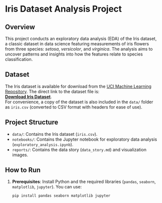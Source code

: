 # Iris Dataset Analysis Project

## Overview
This project conducts an exploratory data analysis (EDA) of the Iris dataset, a classic dataset in data science featuring measurements of iris flowers from three species: *setosa*, *versicolor*, and *virginica*. The analysis aims to uncover patterns and insights into how the features relate to species classification.

## Dataset
The Iris dataset is available for download from the [UCI Machine Learning Repository](https://archive.ics.uci.edu/ml/datasets/iris). The direct link to the dataset file is:  
[**Download Iris Dataset**](https://archive.ics.uci.edu/ml/machine-learning-databases/iris/iris.data).  
For convenience, a copy of the dataset is also included in the `data/` folder as `iris.csv` (converted to CSV format with headers for ease of use).

## Project Structure
- `data/`: Contains the Iris dataset (`iris.csv`).
- `notebooks/`: Contains the Jupyter notebook for exploratory data analysis (`exploratory_analysis.ipynb`).
- `reports/`: Contains the data story (`data_story.md`) and visualization images.

## How to Run
1. **Prerequisites**: Install Python and the required libraries (`pandas`, `seaborn`, `matplotlib`, `jupyter`). You can use:  
   ```bash
   pip install pandas seaborn matplotlib jupyter
